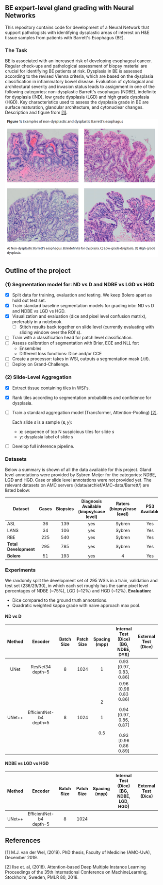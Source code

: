 ## BE expert-level gland grading with Neural Networks
This repository contains code for development of a Neural Network that support pathologists with identifying dysplastic 
areas of interest on H&E tissue samples from patients with Barrett's Esophagus (BE). 

### The Task
BE is associated with an increased risk of developing esophageal cancer. Regular check-ups and pathological assessment of biopsy material are crucial for identifying BE patients at risk.
Dysplasia in BE is assessed according to the revised Vienna criteria, which are based on the dysplasia classification in inflammatory bowel disease. Evaluation of cytological and architectural severity and invasion status leads to assignment in
one of the following categories: non-dysplastic Barrett's esophagus (NDBE), indefinite for dysplasia (IND), low grade dysplasia (LGD) and high grade dysplasia (HGD). Key characteristics used to assess the
dysplasia grade in BE are surface maturation, glandular architecture, and cytonuclear changes. Description and figure from [[1]](#1).


![](images/examples_grading_BE.png)


## Outline of the project
### (1) Segmentation model for: ND vs D and NDBE vs LGD vs HGD
- [x] Split data for training, evaluation and testing. We keep Bolero apart as hold out test set.
- [x] Train standard baseline segmentation models for grading into: ND vs D and NDBE vs LGD vs HGD.
- [x] Visualization and evaluation (dice and pixel level confusion matrix), preferably in a notebook.
     - [ ] Stitch results back together on slide level (currently evaluating with sliding window over the ROI's).
- [ ] Train with a classification head for patch level classification.
- [ ] Assess calibration of segmentation with Brier, ECE and NLL for: 
  - Ensembles 
  - Different loss functions: Dice and/or CCE
- [ ] Create a processor: takes in WSI, outputs a segmentation mask (.tif).
- [ ] Deploy on Grand-Challenge.

### (2) Slide-Level Aggregation
- [x] Extract tissue containing tiles in WSI's. 
- [x] Rank tiles according to segmentation probabilities and confidence for dysplasia. 
- [ ] Train a standard aggregation model (Transformer, Attention-Pooling) [[2]](#1).

  Each slide $s$ is a sample $(\textbf{x}, y)$:
  
   * $\textbf{x}$: sequence of top N suspicious tiles for slide $s$
   * $y$: dysplasia label of slide $s$
- [ ] Develop full inference pipeline.

### Datasets 
Below a summary is shown of all the data available for this project. Gland level annotations were provided by Sybren Meijer for the categories: NDBE, LGD and HGD.
Case or slide level annotations were not provided yet. The relevant datasets on AMC servers (/data/archief/AMC-data/Barrett/) are listed below:

| Dataset               | Cases | Biopsies | Diagnosis Available<br/>(biopsy/case level) | Raters<br/>(biopsy/case level) | P53 <br/> Available | 
|-----------------------|:-----:|:--------:|:-------------------------------------------:|:------------------------------:|:-------------------:|
| ASL                   |  36   |   139    |                     yes                     |             Sybren             |         Yes         |    
| LANS                  |  34   |   106    |                     yes                     |             Sybren             |         Yes         |          
| RBE                   |  225  |   540    |                     yes                     |             Sybren             |         Yes         |         
| **Total Development** |  295  |   785    |                     yes                     |             Sybren             |         Yes         |  
| **Bolero**            |  51   |   193    |                     yes                     |               4                |         Yes         |   


### Experiments
We randomly split the development set of 295 WSIs in a train, validation and test set (236/29/30), in which each set roughly has the same pixel level percentages of NDBE (~75%), LGD (~12%) and HGD (~12%). 
**Evaluation:**
  * Dice compared to the ground truth annotations.
  * Quadratic weighted kappa grade with naive approach max pool.

#### ND vs D
|   Method   |           Encoder            | Batch Size | Patch Size |          Spacing <br/> (mpp)           |                              Internal Test <BR> (Dice) <br> [BG, NDBE, DYS]                              | External Test <br> (Dice) |
|:----------:|:----------------------------:|:----------:|:----------:|:--------------------------------------:|:--------------------------------------------------------------------------------------------------------:|:-------------------------:|
|    UNet    |    ResNet34 <br> depth=5     |     8      |    1024    |                   1                    |                                      0.93 <br>  [0.97, 0.83, 0.86]                                       |                           |
|   UNet++   | EfficientNet-b4 <br> depth=5 |     8      |    1024    | 2 <br> <br> <br> 1 <br> <br> <br>  0.5 | 0.96 <br> [0.98 0.83 0.86] <br> <br>  0.94 <br> [0.97, 0.86, 0.87] <br> <br>  0.93 <br> [0.96 0.86 0.89] |                           |


#### NDBE vs LGD vs HGD
| Method |           Encoder            | Batch Size | Patch Size | Spacing <br/> (mpp) | Internal Test <BR> (Dice) <br> [BG, NDBE, LGD, HGD] | External Test <br> (Dice) |
|:------:|:----------------------------:|:----------:|:----------:|:-------------------:|:---------------------------------------------------:|:-------------------------:|
 | UNet++ | EfficientNet-b4 <br> depth=5 |     8      |    1024    |                     |                                                     |                           |
                                                                                                                                                                                                                                      

## References
<a id="1">[1]</a> 
M.J. van der Wel, (2019). 
PhD thesis, Faculty of Medicine (AMC-UvA), December 2019.

<a id="2">[2]</a> 
Ilse et. al, (2018).
Attention-based Deep Multiple Instance Learning
Proceedings of the 35th International Conference on MachineLearning, Stockholm, Sweden, PMLR 80, 2018.